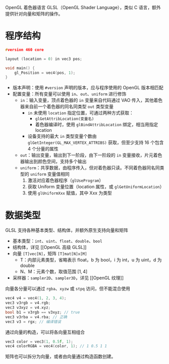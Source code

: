  OpenGL 着色器语言 GLSL（OpenGL Shader Language），类似 C 语言，额外提供针对向量和矩阵的操作。
# 程序结构

```c++
#version 460 core

layout (location = 0) in vec3 pos;

void main() {
    gl_Position = vec4(pos, 1);
}
```

- 版本声明：使用 `#version` 声明的版本，应与程序使用的 OpenGL 版本相匹配
- 配置变量：所有变量可以使用 `in`、`out`、`uniform` 进行修饰
	- `in`：输入变量，顶点着色器的 `in` 变量来自代码通过 VAO 传入，其他着色器来自前一个着色器的同名同类型 `out` 类型变量
		- `in` 未使用 `location` 指定位置，可通过两种方式获取：
			- `glGetAttribLocation(变量名)`
			- 着色器编译时，使用 `glBindAttribLocation` 绑定，相当用指定 location
		- 设备支持的最大 `in` 类型变量个数由 `glGetInteger(GL_MAX_VERTEX_ATTRIBS)` 获取，但至少支持 16 个包含 4 个分量的属性
	- `out`：输出变量，输出到下一阶段，由下一阶段的 `in` 变量接收，片元着色器输出到颜色空间，支持多个输出
	- `uniform`：共享数据，由程序传入，但对着色器只读。不同着色器同名同类型的 `uniform` 变量值相同
		1. 激活对应着色器程序（`glUseProgram`）
		2. 获取 Uniform 变量位置（location 属性，或 `glGetUniformLocation`）
		3. 使用 `glUniformXxx` 赋值，其中 Xxx 为类型
# 数据类型

GLSL 支持各种基本类型、结构体，并额外原生支持向量和矩阵
- 基本类型：`int`、`uint`、`float`、`double`、`bool`
- 结构体，详见 [[OpenGL 高级 GLSL]]
- 向量 `[T]vec[N]`，矩阵 `[T]mat[N]x[M]`
	- T：内部元素类型，省略表示 float，b 为 bool，i 为 int，u 为 uint，d 为 double
	- N、M：元素个数，取值范围 $[1, 4]$
- 采样器：`sampler2D`、`sampler3D`，详见 [[OpenGL 纹理]]

向量各分量可以通过 `rgba`、`xyzw` 或 `stpq` 访问，但不能混合使用

```c++
vec4 v4 = vec4(1, 2, 3, 4);
vec3 v3rgb = v4.rgb;
vec3 v3xyz = v4.xyz;
bool b1 = v3rgb == v3xyz; // true
vec3 v3rba = v4.rba; // 正确
vec3 v3 = rgx; // 编译错误
```

通过向量的构造，可以将各向量互相组合

```c++
vec3 color = vec3(1, 0.5f, 1);
vec4 colorRGBA = vec4(color, 1); // 1 0.5 1 1
```

矩阵也可以拆分为向量，或者由向量通过构造函数创建。